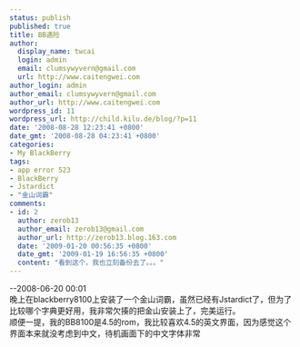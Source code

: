 ```yaml
---
status: publish
published: true
title: BB遇险
author:
  display_name: twcai
  login: admin
  email: clumsywyvern@gmail.com
  url: http://www.caitengwei.com
author_login: admin
author_email: clumsywyvern@gmail.com
author_url: http://www.caitengwei.com
wordpress_id: 11
wordpress_url: http://child.kilu.de/blog/?p=11
date: '2008-08-28 12:23:41 +0800'
date_gmt: '2008-08-28 04:23:41 +0800'
categories:
- My BlackBerry
tags:
- app error 523
- BlackBerry
- Jstardict
- "金山词霸"
comments:
- id: 2
  author: zerob13
  author_email: zerob13@gmail.com
  author_url: http://zerob13.blog.163.com
  date: '2009-01-20 00:56:35 +0800'
  date_gmt: '2009-01-19 16:56:35 +0800'
  content: "看到这个，我也立刻备份去了。。。"
---
```

<p>--2008-06-20 00:01<br />
晚上在blackberry8100上安装了一个金山词霸，虽然已经有Jstardict了，但为了比较哪个字典更好用，我非常欠揍的把金山安装上了，完美运行。<br />
顺便一提，我的BB8100是4.5的rom，我比较喜欢4.5的英文界面，因为感觉这个界面本来就没考虑到中文，待机画面下的中文字体非常</p>
